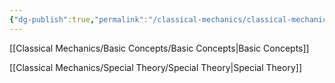 ```yaml
---
{"dg-publish":true,"permalink":"/classical-mechanics/classical-mechanics/"}
---
```





[[Classical Mechanics/Basic Concepts/Basic Concepts\|Basic Concepts]]

[[Classical Mechanics/Special Theory/Special Theory\|Special Theory]]



